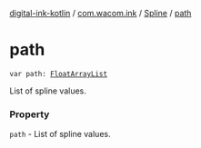 [digital-ink-kotlin](../../index.md) / [com.wacom.ink](../index.md) / [Spline](index.md) / [path](./path.md)

# path

`var path: `[`FloatArrayList`](../-float-array-list/index.md)

List of spline values.

### Property

`path` - List of spline values.